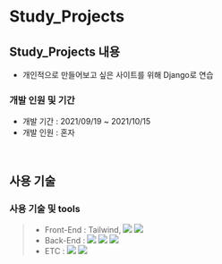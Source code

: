 # Study_Projects

## Study_Projects 내용

- 개인적으로 만들어보고 싶은 사이트를 위해 Django로 연습 

### 개발 인원 및 기간

- 개발 기간 : 2021/09/19 ~ 2021/10/15
- 개발 인원 : 혼자


<br>

## 사용 기술


### 사용 기술 및 tools
> - Front-End : Tailwind, <img src="https://img.shields.io/badge/Html-CA4245?style=for-the-badge&logo=Html-router&logoColor=white"/>&nbsp;<img src="https://img.shields.io/badge/Css-CC6699?style=for-the-badge&logo=Css&logoColor=white"/>
> - Back-End : <img src="https://img.shields.io/badge/Python 3.8-3776AB?style=for-the-badge&logo=Python&logoColor=white"/>&nbsp;<img src="https://img.shields.io/badge/Django 3.2.4-092E20?style=for-the-badge&logo=Django&logoColor=white"/>&nbsp;<img src="https://img.shields.io/badge/Mysql 8.0-4479A1?style=for-the-badge&logo=Mysql&logoColor=white"/>
> - ETC : <img src="https://img.shields.io/badge/Git-F05032?style=for-the-badge&logo=Git&logoColor=white"/>&nbsp;<img src="https://img.shields.io/badge/Github-181717?style=for-the-badge&logo=Github&logoColor=white"/>

